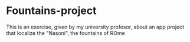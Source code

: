 # Fountains-project
 This is an exercise, given by my university profesor, about an app project that localize the "Nasoni", the fountains of ROme
